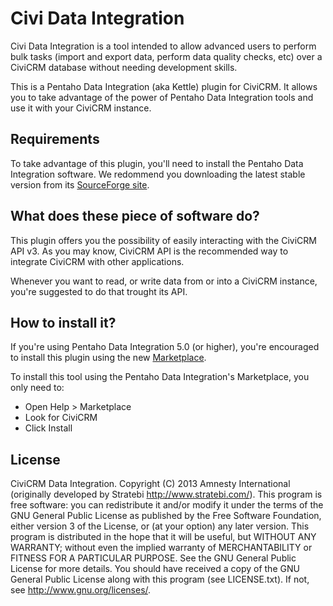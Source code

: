 Civi Data Integration
========================

Civi Data Integration is a tool intended to allow advanced users to perform bulk tasks (import and export data, perform data quality checks, etc) over a CiviCRM database without needing development skills.

This is a Pentaho Data Integration (aka Kettle) plugin for CiviCRM. It allows you to take advantage of the power of Pentaho Data Integration tools and use it with your CiviCRM instance.

Requirements
------------

To take advantage of this plugin, you'll need to install the Pentaho Data Integration software. We redommend you downloading the latest stable version from its [SourceForge site](https://sourceforge.net/projects/pentaho/files/Data%20Integration/).

What does these piece of software do?
-------------------------------------

This plugin offers you the possibility of easily interacting with the CiviCRM API v3. As you may know, CiviCRM API is the recommended way to integrate CiviCRM with other applications.

Whenever you want to read, or write data from or into a CiviCRM instance, you're suggested to do that trought its API.

How to install it?
------------------

If you're using Pentaho Data Integration 5.0 (or higher), you're encouraged to install this plugin using the new [Marketplace](http://wiki.pentaho.com/display/EAI/Marketplace).

To install this tool using the Pentaho Data Integration's Marketplace, you only need to:

* Open Help > Marketplace
* Look for CiviCRM
* Click Install

License
-------

CiviCRM Data Integration. Copyright (C) 2013 Amnesty International (originally developed by Stratebi http://www.stratebi.com/).
This program is free software: you can redistribute it and/or modify it under the terms of the GNU General Public License as published by the Free Software Foundation, either version 3 of the License, or (at your option) any later version.
This program is distributed in the hope that it will be useful, but WITHOUT ANY WARRANTY; without even the implied warranty of MERCHANTABILITY or FITNESS FOR A PARTICULAR PURPOSE. See the GNU General Public License for more details.
You should have received a copy of the GNU General Public License along with this program (see LICENSE.txt). If not, see http://www.gnu.org/licenses/.
